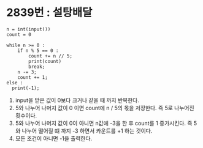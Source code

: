 # 2839번 : 설탕배달

```
n = int(input())
count = 0

while n >= 0 :
    if n % 5 == 0 :
        count += n // 5;
        print(count)
        break;
    n -= 3;
    count += 1;
else :
  print(-1);
```

1. input을 받은 값이 0보다 크거나 같을 때 까지 반복한다.
2. 5와 나누어 나머지 값이 0 이면 count에 n / 5의 몫을 저장한다. 즉 5로 나누어진 횟수이다.
3. 5와 나누어 나머지 값이 0이 아니면 n값에 -3을 한 후 count를 1 증가시킨다. 즉 5와 나누어 떨어질 떄 까지 -3 하면서 카운트를 +1 하는 것이다.
4. 모든 조건이 아니면 -1을 출력한다.
